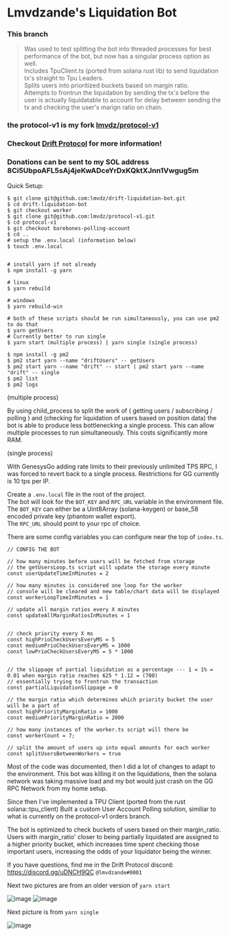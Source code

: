 # Lmvdzande's Liquidation Bot  
  
### This branch 
> Was used to test splitting the bot into threaded processes for best performance of the bot, but now has a singular process option as well.  
> Includes TpuClient.ts (ported from solana rust lib) to send liquidation tx's straight to Tpu Leaders.  
> Splits users into prioritized buckets based on margin ratio.  
> Attempts to frontrun the liquidation by sending the tx's before the user is actually liquidatable to account for delay between sending the tx and checking the user's marign ratio on chain.  

### the protocol-v1 is my fork [lmvdz/protocol-v1](https://github.com/lmvdz/protocol-v1/tree/barebones-polling-account)

### Checkout [Drift Protocol](https://docs.drift.trade/) for more information!

### Donations can be sent to my SOL address 8Ci5UbpoAFL5sAj4jeKwADceYrDxKQktXJnn1Vwgug5m

Quick Setup: 

```
$ git clone git@github.com:lmvdz/drift-liquidation-bot.git
$ cd drift-liquidation-bot
$ git checkout worker
$ git clone git@github.com:lmvdz/protocol-v1.git
$ cd protocol-v1
$ git checkout barebones-polling-account
$ cd ..
# setup the .env.local (information below)
$ touch .env.local


# install yarn if not already
$ npm install -g yarn

# linux
$ yarn rebuild

# windows
$ yarn rebuild-win

# both of these scripts should be run simultaneously, you can use pm2 to do that
$ yarn getUsers
# Currently better to run single
$ yarn start (multiple process) | yarn single (single process)

$ npm install -g pm2
$ pm2 start yarn --name "driftUsers" -- getUsers
$ pm2 start yarn --name "drift" -- start | pm2 start yarn --name "drift" -- single
$ pm2 list
$ pm2 logs
```

(multiple process)

By using child_process to split the work of ( getting users / subscribing / polling ) and (checking for liquidation of users based on position data) the bot is able to produce less bottlenecking a single process. This can allow multiple processes to run simultaneously. This costs significantly more RAM.


(single process)

With GenesysGo adding rate limits to their previously unlimited TPS RPC, I was forced to revert back to a single process.
Restrictions for GG currently is 10 tps per IP.

  
Create a `.env.local` file in the root of the project.  
The bot will look for the `BOT_KEY` and `RPC_URL` variable in the environment file.  
The `BOT_KEY` can either be a Uint8Array (solana-keygen) or base_58 encoded private key (phantom wallet export).  
The `RPC_URL` should point to your rpc of choice.

There are some config variables you can configure near the top of `index.ts`.  

```
// CONFIG THE BOT

// how many minutes before users will be fetched from storage
// the getUsersLoop.ts script will update the storage every minute
const userUpdateTimeInMinutes = 2

// how many minutes is considered one loop for the worker
// console will be cleared and new table/chart data will be displayed
const workerLoopTimeInMinutes = 1

// update all margin ratios every X minutes
const updateAllMarginRatiosInMinutes = 1


// check priority every X ms
const highPrioCheckUsersEveryMS = 5
const mediumPrioCheckUsersEveryMS = 1000
const lowPrioCheckUsersEveryMS = 5 * 1000


// the slippage of partial liquidation as a percentage --- 1 = 1% = 0.01 when margin ratio reaches 625 * 1.12 = (700)
// essentially trying to frontrun the transaction
const partialLiquidationSlippage = 0

// the margin ratio which determines which priority bucket the user will be a part of 
const highPriorityMarginRatio = 1000
const mediumPriorityMarginRatio = 2000

// how many instances of the worker.ts script will there be
const workerCount = 7;

// split the amount of users up into equal amounts for each worker
const splitUsersBetweenWorkers = true
```

  

Most of the code was documented, then I did a lot of changes to adapt to the environment. This bot was killing it on the liquidations, then the solana network was taking massive load and my bot would just crash on the GG RPC Network from my home setup.

Since then I've implemented a TPU Client (ported from the rust solana::tpu_client)
Built a custom User Account Polling solution, similiar to what is currently on the protocol-v1 orders branch.

The bot is optimized to check buckets of users based on their margin_ratio.
Users with margin_ratio' closer to being partially liquidated are assigned to a higher priority bucket, which increases time spent checking those important users, increasing the odds of your liquidator being the winner.

If you have questions, find me in the Drift Protocol discord: https://discord.gg/uDNCH9QC `@lmvdzande#0001`

Next two pictures are from an older version of `yarn start`

![image](https://user-images.githubusercontent.com/2179775/147393973-71ee8d39-6935-4414-94c4-a5d20f135698.png)
![image](https://user-images.githubusercontent.com/2179775/147394054-b855484c-f086-4538-82ea-f9cfed6bbae0.png)

Next picture is from `yarn single`

![image](https://user-images.githubusercontent.com/2179775/153732700-00503025-1a01-4163-8568-697869e826da.png)



